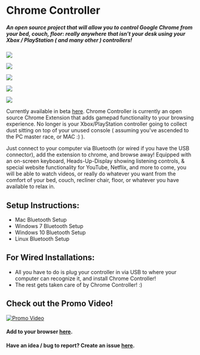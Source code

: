 # Chrome Controller
##### An open source project that will allow you to control Google Chrome from your bed, couch, floor: really anywhere that isn't your desk using your Xbox / PlayStation ( and many other ) controllers!

 
![](https://lh3.googleusercontent.com/6Bg3wIPEiUO8Yi-j0EHxwHqQtgpLlptSw2JHr1zO3xMh5TDFCYVdQTU1V91VTj1ahGamdWKelQ=w640-h400-e365)

![](https://lh3.googleusercontent.com/3bWw_SA08t-MqNivKMA3NlkuY3f4B4dXQswKVrEfnjxKJoJrv406UOE_FHe9nmtnzaFrdTtAjQ=w640-h400-e365)

![](https://lh3.googleusercontent.com/5KN3UmbYwZbJKQ3miTTWx-x0Xd5NtDmPfs6UUdsRbsUXWUCQuMzzVaan5U6gHCLO2fACjhakGDw=w640-h400-e365)

![](https://lh3.googleusercontent.com/7LJTC79XDJlT4CimSDkSFfoIUMZ2DFagzZWswM7f7zz2sy5IcIzbpgloztJ-TLMEGWOEwcivRbw=w640-h400-e365)

![](https://ksr-ugc.imgix.net/assets/022/661/690/1644e7b7f269bff9c7914090e25156d0_original.jpg?ixlib=rb-1.1.0&w=680&fit=max&v=1537817903&auto=format&gif-q=50&q=92&s=0d4cc9259698dd2808976df64e9d5707)
 
Currently available in beta [here](https://chrome.google.com/webstore/detail/chrome-controller/nilnjekagachinflbdkanmblmjpaimhl?hl=en-US).
Chrome Controller is currently an open source Chrome Extension that adds gamepad functionality to your browsing experience. No longer is your Xbox/PlayStation controller going to collect dust sitting on top of your unused console ( assuming you've ascended to the PC master race, or MAC :) ). 

Just connect to your computer via Bluetooth (or wired if you have the USB connector), add the extension to chrome, and browse away!
Equipped with an on-screen keyboard, Heads-Up-Display showing listening controls, & special website functionality for YouTube, Netflix, and more to come, you will be able to watch videos, or really do whatever you want from the comfort of your bed, couch, recliner chair, floor, or whatever you have available to relax in.

## Setup Instructions:
- Mac Bluetooth Setup
- Windows 7 Bluetooth Setup
- Windows 10 Bluetooth Setup
- Linux Bluetooth Setup

## For Wired Installations:
- All you have to do is plug your controller in via USB to where your computer can recognize it, and install Chrome Controller!
- The rest gets taken care of by Chrome Controller! :)

## Check out the Promo Video!
[![Promo Video](https://img.youtube.com/vi/gWI6-R53KII/0.jpg)](https://www.youtube.com/watch?v=gWI6-R53KII)

#### Add to your browser [here](https://chrome.google.com/webstore/detail/chrome-controller/nilnjekagachinflbdkanmblmjpaimhl?hl=en-US&gl=US "Chrome Extension Page").
#### Have an idea / bug to report? Create an issue [here](https://github.com/McCrearyD/Chrome_Controller/issues/new "Create a New Issue").

 
